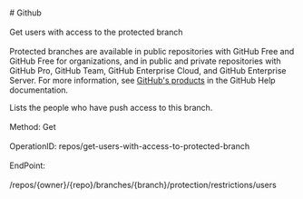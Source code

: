 <br>#     Github</br>
<br>Get users with access to the protected branch</br>
<br>Protected branches are available in public repositories with GitHub Free and GitHub Free for organizations, and in public and private repositories with GitHub Pro, GitHub Team, GitHub Enterprise Cloud, and GitHub Enterprise Server. For more information, see [GitHub's products](https://help.github.com/github/getting-started-with-github/githubs-products) in the GitHub Help documentation.

Lists the people who have push access to this branch.</br>
<br>Method: Get</br>
<br>OperationID: repos/get-users-with-access-to-protected-branch</br>
<br>EndPoint:</br>
<br>/repos/{owner}/{repo}/branches/{branch}/protection/restrictions/users</br>
